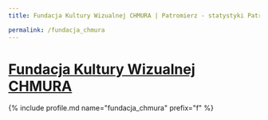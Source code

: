 ```yaml
---
title: Fundacja Kultury Wizualnej CHMURA | Patromierz - statystyki Patronite.pl

permalink: /fundacja_chmura
---
```


# [Fundacja Kultury Wizualnej CHMURA](https://patronite.pl/fundacja_chmura)

{% include profile.md name="fundacja_chmura" prefix="f" %}
